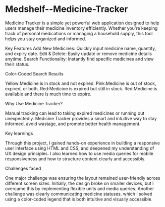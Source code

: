 # Medshelf--Medicine-Tracker

Medicine Tracker is a simple yet powerful web application designed to help users manage their medicine inventory efficiently. Whether you're keeping track of personal medications or managing a household supply, this tool helps you stay organized and informed.

Key Features
Add New Medicines: Quickly input medicine name, quantity, and expiry date.
Edit & Delete: Easily update or remove medicine details anytime.
Search Functionality: Instantly find specific medicines and view their status.

Color-Coded Search Results

Yellow:Medicine is in stock and not expired.
Pink:Medicine is out of stock, expired, or both.
Red:Medicine is expired but still in stock.
Red:Medicine is available and there is much time to expire.

Why Use Medicine Tracker?

Manual tracking can lead to taking expired medicines or running out unexpectedly. Medicine Tracker provides a smart and intuitive way to stay informed, avoid wastage, and promote better health management.

Key learnings

Through this project, I gained hands-on experience in building a responsive user interface using HTML and CSS, and deepened my understanding of UX design principles. I also learned how to use media queries for mobile responsiveness and how to structure content clearly and accessibly.

Challenges faced

One major challenge was ensuring the layout remained user-friendly across different screen sizes. Initially, the design broke on smaller devices, but I overcame this by implementing flexible units and media queries. Another challenge was clearly communicating medicine statuses, which I solved using a color-coded legend that is both intuitive and visually accessible.
